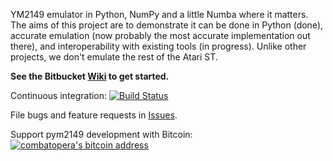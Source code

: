 YM2149 emulator in Python, NumPy and a little Numba where it matters. The aims of this project are to demonstrate it can be done in Python (done), accurate emulation (now probably the most accurate implementation out there), and interoperability with existing tools (in progress). Unlike other projects, we don't emulate the rest of the Atari ST.

**See the Bitbucket [Wiki](https://bitbucket.org/combatopera/pym2149/wiki) to get started.**

Continuous integration: [![Build Status](https://drone.io/bitbucket.org/combatopera/pym2149/status.png)](https://drone.io/bitbucket.org/combatopera/pym2149)

File bugs and feature requests in [Issues](https://bitbucket.org/combatopera/pym2149/issues?status=new&status=open&sort=-priority).

Support pym2149 development with Bitcoin: [![combatopera's bitcoin address](https://blockchain.info/qr?data=17xqLXK5YhrhVqtYrxcoYDzHoNPX3FYu3n&size=87)](https://play.google.com/store/apps/details?id=com.mycelium.wallet)
